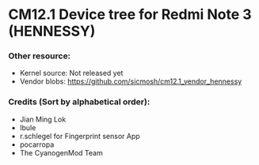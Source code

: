 # CM12.1 Device tree for Redmi Note 3 (HENNESSY)

### Other resource:
  - Kernel source: Not released yet
  - Vendor blobs: https://github.com/sicmosh/cm12.1_vendor_hennessy

### Credits (Sort by alphabetical order):
  - Jian Ming Lok
  - lbule
  - r.schlegel for Fingerprint sensor App
  - pocarropa
  - The CyanogenMod Team

